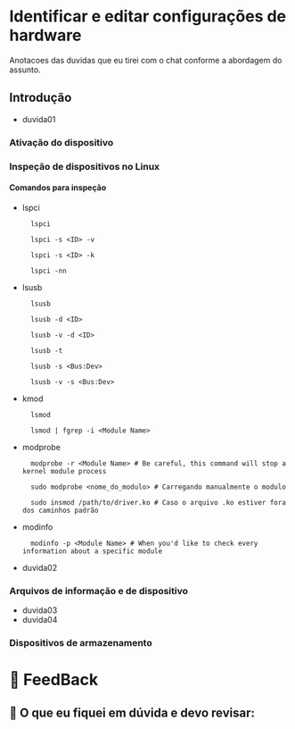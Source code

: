 # Identificar e editar configurações de hardware

Anotacoes das duvidas que eu tirei com o chat conforme a abordagem do assunto.

## Introdução

- duvida01

### Ativação do dispositivo

### Inspeção de dispositivos no Linux

#### Comandos para inspeção

- lspci

        lspci

        lspci -s <ID> -v

        lspci -s <ID> -k

        lspci -nn

- lsusb

        lsusb
        
        lsusb -d <ID>

        lsusb -v -d <ID>

        lsusb -t

        lsusb -s <Bus:Dev>

        lsusb -v -s <Bus:Dev>

- kmod

        lsmod

        lsmod | fgrep -i <Module Name>

- modprobe

        modprobe -r <Module Name> # Be careful, this command will stop a kernel module process

        sudo modprobe <nome_do_modulo> # Carregando manualmente o modulo

        sudo insmod /path/to/driver.ko # Caso o arquivo .ko estiver fora dos caminhos padrão

- modinfo

        modinfo -p <Module Name> # When you'd like to check every information about a specific module

- duvida02

### Arquivos de informação e de dispositivo

- duvida03
- duvida04

### Dispositivos de armazenamento

# 📢 FeedBack

## 🤷 O que eu fiquei em dúvida e devo revisar:
